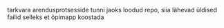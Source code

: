 tarkvara arendusprotsesside tunni jaoks loodud repo, siia lähevad üldised failid selleks et õpimapp koostada
